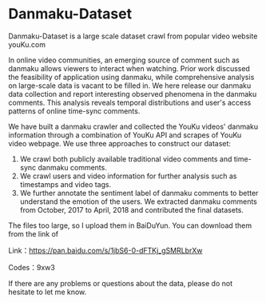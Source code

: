# Danmaku-Dataset

Danmaku-Dataset is a large scale dataset crawl from popular video website youKu.com

In online video communities, an emerging source of comment such as danmaku allows viewers to interact when watching. Prior work discussed the feasibility of application using danmaku, while comprehensive analysis on large-scale data is vacant to be filled in.
We here release our danmaku data collection and report interesting observed phenomena in the danmaku comments. This analysis reveals temporal distributions and user's access patterns of online time-sync comments. 

We have built a danmaku crawler and collected the YouKu videos' danmaku information through a combination of YouKu API and scrapes of YouKu video webpage. 
We use three approaches to construct our dataset:
1) We crawl both publicly available traditional video comments and time-sync danmaku comments. 
2) We crawl users and video information for further analysis such as timestamps and video tags. 
3) We further annotate the sentiment label of danmaku comments to better understand the emotion of the users.
We extracted danmaku comments from October, 2017 to April, 2018 and contributed the final datasets.

The files too large, so I upload them in BaiDuYun. You can download them from the link of

Link：https://pan.baidu.com/s/1jbS6-0-dFTKj_gSMRLbrXw

Codes：9xw3



If there are any problems or questions about the data, please do not hesitate to let me know.
